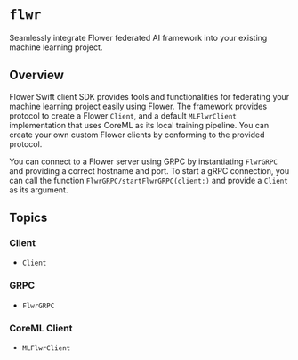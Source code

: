 # `flwr`

Seamlessly integrate Flower federated AI framework into your existing machine learning project.

## Overview

Flower Swift client SDK provides tools and functionalities for federating your machine learning project easily using Flower. The framework provides protocol to create a Flower `Client`, and a default `MLFlwrClient` implementation that uses CoreML as its local training pipeline. You can create your own custom Flower clients by conforming to the provided protocol.

You can connect to a Flower server using GRPC by instantiating `FlwrGRPC` and providing a correct hostname and port. To start a gRPC connection, you can call the function `FlwrGRPC/startFlwrGRPC(client:)` and provide a `Client` as its argument.

## Topics

### Client

- `Client`

### GRPC

- `FlwrGRPC`

### CoreML Client

- `MLFlwrClient`
